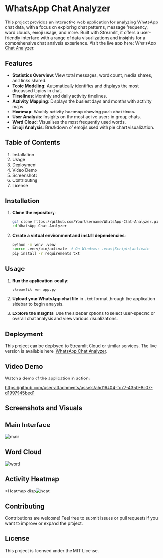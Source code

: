 # WhatsApp Chat Analyzer

This project provides an interactive web application for analyzing WhatsApp chat data, with a focus on exploring chat patterns, message frequency, word clouds, emoji usage, and more. Built with Streamlit, it offers a user-friendly interface with a range of data visualizations and insights for a comprehensive chat analysis experience. Visit the live app here: [WhatsApp Chat Analyzer](https://whats-app-chat-analyzer-q382.onrender.com).

## Features

- **Statistics Overview**: View total messages, word count, media shares, and links shared.
- **Topic Modeling**: Automatically identifies and displays the most discussed topics in chat.
- **Timelines**: Monthly and daily activity timelines.
- **Activity Mapping**: Displays the busiest days and months with activity maps.
- **Heatmap**: Weekly activity heatmap showing peak chat times.
- **User Analysis**: Insights on the most active users in group chats.
- **Word Cloud**: Visualizes the most frequently used words.
- **Emoji Analysis**: Breakdown of emojis used with pie chart visualization.

## Table of Contents

1. Installation
2. Usage
3. Deployment
4. Video Demo
5. Screenshots
6. Contributing
7. License

## Installation

1. **Clone the repository**:
   ```bash
   git clone https://github.com/YourUsername/WhatsApp-Chat-Analyzer.git
   cd WhatsApp-Chat-Analyzer
   ```

2. **Create a virtual environment and install dependencies**:
   ```bash
   python -m venv .venv
   source .venv/bin/activate  # On Windows: .venv\Scripts\activate
   pip install -r requirements.txt
   ```

## Usage

1. **Run the application locally**:
   ```bash
   streamlit run app.py
   ```

2. **Upload your WhatsApp chat file** in `.txt` format through the application sidebar to begin analysis.

3. **Explore the Insights**: Use the sidebar options to select user-specific or overall chat analysis and view various visualizations.

## Deployment

This project can be deployed to Streamlit Cloud or similar services. The live version is available here: [WhatsApp Chat Analyzer](https://whats-app-chat-analyzer-q382.onrender.com).

## Video Demo

Watch a demo of the application in action:  



https://github.com/user-attachments/assets/a5d16404-fc77-4350-8c07-d1997945bed1




## Screenshots and Visuals

## Main Interface 
![main](https://github.com/user-attachments/assets/9d7ce703-18a9-48e3-8b84-ab7bd9bcad89)


## Word Cloud

![word](https://github.com/user-attachments/assets/69e59251-263d-4977-af0a-0da5ad38efa2)

## Activity Heatmap
*Heatmap disp![heat](https://github.com/user-attachments/assets/0ff6cc89-d4a6-4708-9119-21c48da8e75c)


## Contributing

Contributions are welcome! Feel free to submit issues or pull requests if you want to improve or expand the project.

## License

This project is licensed under the MIT License.
